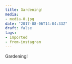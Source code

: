 ```yaml
---
title: Gardening!
media:
- media-0.jpg
date: "2017-08-06T14:04:33Z"
draft: false
tags:
- imported
- from-instagram
---
```

Gardening\!
